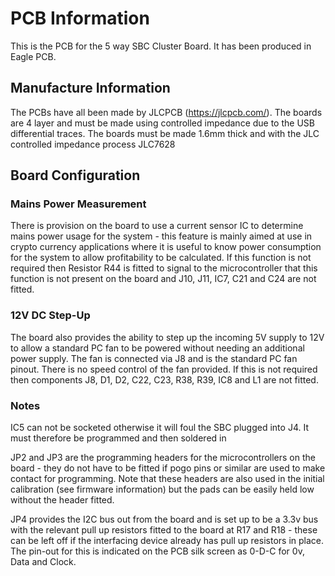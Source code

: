 # PCB Information

This is the PCB for the 5 way SBC Cluster Board. It has been produced in Eagle PCB.


## Manufacture Information

The PCBs have all been made by JLCPCB (https://jlcpcb.com/). The boards are 4 layer and must be made using controlled impedance due to the USB differential traces. The boards must be made 1.6mm thick and with the JLC controlled impedance process JLC7628


## Board Configuration

### Mains Power Measurement

There is provision on the board to use a current sensor IC to determine mains power usage for the system - this feature is mainly aimed at use in crypto currency applications where it is useful to know power consumption for the system to allow profitability to be calculated. If this function is not required then Resistor R44 is fitted to signal to the microcontroller that this function is not present on the board and J10, J11, IC7, C21 and C24 are not fitted.


### 12V DC Step-Up

The board also provides the ability to step up the incoming 5V supply to 12V to allow a standard PC fan to be powered without needing an additional power supply. The fan is connected via J8 and is the standard PC fan pinout. There is no speed control of the fan provided. If this is not required then components J8, D1, D2, C22, C23, R38, R39, IC8 and L1 are not fitted.


### Notes

IC5 can not be socketed otherwise it will foul the SBC plugged into J4. It must therefore be programmed and then soldered in

JP2 and JP3 are the programming headers for the microcontrollers on the board - they do not have to be fitted if pogo pins or similar are used to make contact for programming. Note that these headers are also used in the initial calibration (see firmware information) but the pads can be easily held low without the header fitted. 

JP4 provides the I2C bus out from the board and is set up to be a 3.3v bus with the relevant pull up resistors fitted to the board at R17 and R18 - these can be left off if the interfacing device already has pull up resistors in place. The pin-out for this is indicated on the PCB silk screen as 0-D-C for 0v, Data and Clock.
